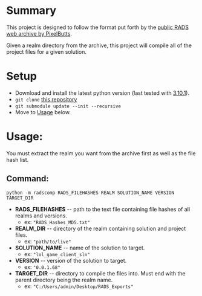 # Summary
This project is designed to follow the format put forth by the [public RADS web archive by PixelButts](https://archive.org/details/league-of-legends-rads-patch-system-2010-2019).

Given a realm directory from the archive, this project will compile all of the project files for a given solution.

# Setup
* Download and install the latest python version (last tested with [3.10.1](https://www.python.org/downloads/release/python-3101/)).
* `git clone` [this repository](https://github.com/microsoftv/radscompile.git)
* `git submodule update --init --recursive`
* Move to [Usage](https://github.com/microsoftv/radscompile/edit/main/README.md#usage) below.

# Usage:
You must extract the realm you want from the archive first as well as the file hash list.

## Command:
`python -m radscomp RADS_FILEHASHES REALM SOLUTION_NAME VERSION TARGET_DIR`
* **RADS_FILEHASHES** -- path to the text file containing file hashes of all realms and versions.
  * ex: `"RADS_Hashes_MD5.txt"`
* **REALM_DIR** -- directory of the realm containing solution and project files.
  * ex: `"path/to/live"`
* **SOLUTION_NAME** -- name of the solution to target.
  * ex: `"lol_game_client_sln"`
* **VERSION** -- version of the solution to target.
  * ex: `"0.0.1.68"`
* **TARGET_DIR** -- directory to compile the files into. Must end with the parent directory being the realm name.
  * ex: `"C:/Users/admin/Desktop/RADS_Exports"`
  

